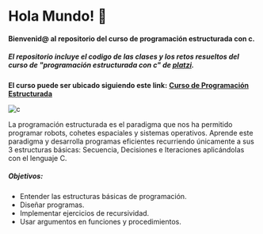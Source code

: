 # Hola Mundo! 👋

#### Bienvenid@ al repositorio del curso de programación estructurada con c.

##### El repositorio incluye el codigo de las clases y los retos resueltos del curso de "programación estructurada con c" de [platzi].

**El curso puede ser ubicado siguiendo este link:**  **[Curso de Programación Estructurada]**

![c](https://thumbor.cdn.classpert.com/GoaQhOSbNZRxWXvR0nTyeKlQAM4=/768x0/https%3A%2F%2Fcdn.classpert.com%2Fuploads%2Fpost__lenguajes-de-programacion-mas-usados-c-4983aa9055b9ae95789f9b7f77587184.jpg)

La programación estructurada es el paradigma que nos ha permitido programar robots, cohetes espaciales y sistemas operativos. Aprende este paradigma y desarrolla programas eficientes recurriendo únicamente a sus 3 estructuras básicas: Secuencia, Decisiones e Iteraciones aplicándolas con el lenguaje C.

##### Objetivos:

* Entender las estructuras básicas de programación.
* Diseñar programas.
* Implementar ejercicios de recursividad.
* Usar argumentos en funciones y procedimientos.








[platzi]:https://platzi.com/
[Curso de Programación Estructurada]:https://platzi.com/cursos/programacion-estructurada/


